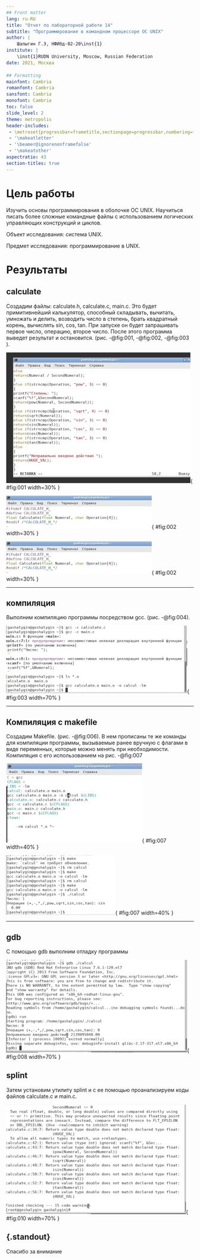 ```yaml
---
## Front matter
lang: ru-RU
title: "Отчет по лабораторной работе 14"
subtitle: "Программирование в командном процессоре ОС UNIX"
author: |
	Шалыгин Г.Э, НФИбд-02-20\inst{1}
institute: |
	\inst{1}RUDN University, Moscow, Russian Federation
date: 2021, Москва

## Formatting
mainfont: Cambria
romanfont: Cambria
sansfont: Cambria
monofont: Cambria
toc: false
slide_level: 2
theme: metropolis
header-includes: 
 - \metroset{progressbar=frametitle,sectionpage=progressbar,numbering=fraction}
 - '\makeatletter'
 - '\beamer@ignorenonframefalse'
 - '\makeatother'
aspectratio: 43
section-titles: true
---
```


# Цель работы

Изучить основы программирования в оболочке ОС UNIX. Научиться писать более сложные командные файлы с использованием логических управляющих конструкций и циклов.

Объект исследования: система UNIX.

Предмет исследования: программирование в UNIX.

# Результаты

## calculate

Создадим файлы: calculate.h, calculate.c, main.c. Это будет примитивнейший калькулятор, способный складывать, вычитать, умножать и делить, возводить число в степень, брать квадратный корень, вычислять sin, cos, tan. При запуске он будет запрашивать первое число, операцию, второе число. После этого программа выведет результат и остановится. (рис. -@fig:001,   -@fig:002, -@fig:003  ). 

![Текст 1 скрипта](../screens\1.jpg){ #fig:001 width=30% }

![Результат работы 1 скрипта](../screens\2.jpg){ #fig:002 width=30% }

![Результат работы 1 скрипта](../screens\2.jpg){ #fig:002 width=30% }

---

## компиляция

Выполним компиляцию программы посредством gcc. (рис. -@fig:004).

![Текст 2 скрипта](../screens\4.jpg){ #fig:003 width=70% }

---

## Компиляция с makefile

Создадим Makefile. (рис.  -@fig:006). В нем прописаны те же команды для компиляции программы, вызываемые ранее вручную с флагами в виде переменных, которые можно менять при необходимости. Компиляция с его использованием на рис. -@fig:007

![Текст 3 скрипта](../screens\6.jpg){ #fig:007 width=40% }

![Текст 3 скрипта](../screens\7.jpg){ #fig:007 width=40% }

---

## gdb

С помощью gdb выполним отладку программы 

![Отладка с помощью gdb](../screens\8.jpg){ #fig:008 width=70% }

## splint

Затем установим утилиту splint и с ее помощью проанализируем коды файлов calculate.c и main.c. 

![Работа splint](../screens\10.jpg){ #fig:010 width=70% }


## {.standout}

Спасибо за внимание

